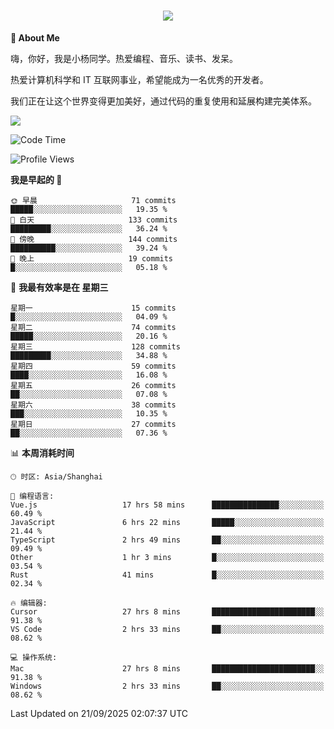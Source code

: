 
<h1 align="center">
	<a href="https://anify.cn/">
		<img src="https://readme-typing-svg.herokuapp.com/?lines=小🐑同学祝您今天愉快!;无期并非终点,而是重新定义起点的契机!&center=true&size=27&width=495">
	</a>
</h1>


**🤺 About Me**

嗨，你好，我是小杨同学。热爱编程、音乐、读书、发呆。

热爱计算机科学和 IT 互联网事业，希望能成为一名优秀的开发者。

我们正在让这个世界变得更加美好，通过代码的重复使用和延展构建完美体系。

<!-- https://github.com/anuraghazra/github-readme-stats -->
<img align="center" src="https://github-readme-stats.vercel.app/api/wakatime?username=wuqi&theme=transparent&hide_border=true&layout=compact&langs_count=220" />


<!--START_SECTION:waka-->
![Code Time](http://img.shields.io/badge/Code%20Time-4%2C286%20hrs%203%20mins-blue)

![Profile Views](http://img.shields.io/badge/%E4%B8%AA%E4%BA%BA%E8%B5%84%E6%96%99%E8%A7%82%E7%9C%8B%E6%AC%A1%E6%95%B0-0-blue)

**我是早起的 🐤** 

```text
🌞 早晨                     71 commits          █████░░░░░░░░░░░░░░░░░░░░   19.35 % 
🌆 白天                     133 commits         █████████░░░░░░░░░░░░░░░░   36.24 % 
🌃 傍晚                     144 commits         ██████████░░░░░░░░░░░░░░░   39.24 % 
🌙 晚上                     19 commits          █░░░░░░░░░░░░░░░░░░░░░░░░   05.18 % 
```
📅 **我最有效率是在 星期三** 

```text
星期一                      15 commits          █░░░░░░░░░░░░░░░░░░░░░░░░   04.09 % 
星期二                      74 commits          █████░░░░░░░░░░░░░░░░░░░░   20.16 % 
星期三                      128 commits         █████████░░░░░░░░░░░░░░░░   34.88 % 
星期四                      59 commits          ████░░░░░░░░░░░░░░░░░░░░░   16.08 % 
星期五                      26 commits          ██░░░░░░░░░░░░░░░░░░░░░░░   07.08 % 
星期六                      38 commits          ███░░░░░░░░░░░░░░░░░░░░░░   10.35 % 
星期日                      27 commits          ██░░░░░░░░░░░░░░░░░░░░░░░   07.36 % 
```


📊 **本周消耗时间** 

```text
🕑︎ 时区: Asia/Shanghai

💬 编程语言: 
Vue.js                   17 hrs 58 mins      ███████████████░░░░░░░░░░   60.49 % 
JavaScript               6 hrs 22 mins       █████░░░░░░░░░░░░░░░░░░░░   21.44 % 
TypeScript               2 hrs 49 mins       ██░░░░░░░░░░░░░░░░░░░░░░░   09.49 % 
Other                    1 hr 3 mins         █░░░░░░░░░░░░░░░░░░░░░░░░   03.54 % 
Rust                     41 mins             █░░░░░░░░░░░░░░░░░░░░░░░░   02.34 % 

🔥 编辑器: 
Cursor                   27 hrs 8 mins       ███████████████████████░░   91.38 % 
VS Code                  2 hrs 33 mins       ██░░░░░░░░░░░░░░░░░░░░░░░   08.62 % 

💻 操作系统: 
Mac                      27 hrs 8 mins       ███████████████████████░░   91.38 % 
Windows                  2 hrs 33 mins       ██░░░░░░░░░░░░░░░░░░░░░░░   08.62 % 
```


 Last Updated on 21/09/2025 02:07:37 UTC
<!--END_SECTION:waka-->



<!--
**wuqi-y/wuqi-y** is a ✨ _special_ ✨ repository because its `README.md` (this file) appears on your GitHub profile.

Here are some ideas to get you started:

- 🔭 I’m currently working on ...
- 🌱 I’m currently learning ...
- 👯 I’m looking to collaborate on ...
- 🤔 I’m looking for help with ...
- 💬 Ask me about ...
- 📫 How to reach me: ...
- 😄 Pronouns: ...
- ⚡ Fun fact: ...
-->
